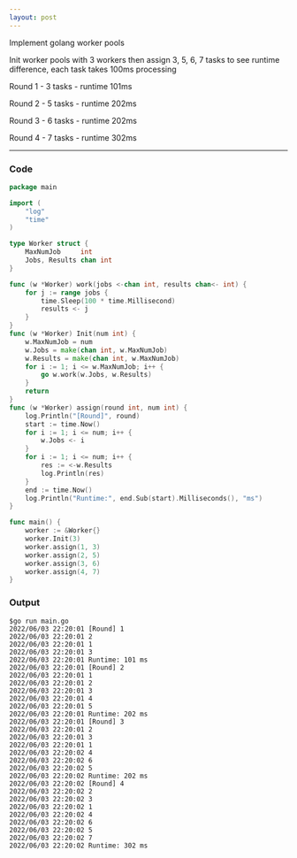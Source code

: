 ```yaml
---
layout: post
---
```

Implement golang worker pools

Init worker pools with 3 workers then assign 3, 5, 6, 7 tasks to see runtime difference, each task takes 100ms processing

Round 1 - 3 tasks - runtime 101ms

Round 2 - 5 tasks - runtime 202ms

Round 3 - 6 tasks - runtime 202ms

Round 4 - 7 tasks - runtime 302ms

---

### Code
```go
package main

import (
	"log"
	"time"
)

type Worker struct {
	MaxNumJob     int
	Jobs, Results chan int
}

func (w *Worker) work(jobs <-chan int, results chan<- int) {
	for j := range jobs {
		time.Sleep(100 * time.Millisecond)
		results <- j
	}
}
func (w *Worker) Init(num int) {
	w.MaxNumJob = num
	w.Jobs = make(chan int, w.MaxNumJob)
	w.Results = make(chan int, w.MaxNumJob)
	for i := 1; i <= w.MaxNumJob; i++ {
		go w.work(w.Jobs, w.Results)
	}
	return
}
func (w *Worker) assign(round int, num int) {
	log.Println("[Round]", round)
	start := time.Now()
	for i := 1; i <= num; i++ {
		w.Jobs <- i
	}
	for i := 1; i <= num; i++ {
		res := <-w.Results
		log.Println(res)
	}
	end := time.Now()
	log.Println("Runtime:", end.Sub(start).Milliseconds(), "ms")
}

func main() {
	worker := &Worker{}
	worker.Init(3)
	worker.assign(1, 3)
	worker.assign(2, 5)
	worker.assign(3, 6)
	worker.assign(4, 7)
}

```

### Output
```
$go run main.go
2022/06/03 22:20:01 [Round] 1
2022/06/03 22:20:01 2
2022/06/03 22:20:01 1
2022/06/03 22:20:01 3
2022/06/03 22:20:01 Runtime: 101 ms
2022/06/03 22:20:01 [Round] 2
2022/06/03 22:20:01 1
2022/06/03 22:20:01 2
2022/06/03 22:20:01 3
2022/06/03 22:20:01 4
2022/06/03 22:20:01 5
2022/06/03 22:20:01 Runtime: 202 ms
2022/06/03 22:20:01 [Round] 3
2022/06/03 22:20:01 2
2022/06/03 22:20:01 3
2022/06/03 22:20:01 1
2022/06/03 22:20:02 4
2022/06/03 22:20:02 6
2022/06/03 22:20:02 5
2022/06/03 22:20:02 Runtime: 202 ms
2022/06/03 22:20:02 [Round] 4
2022/06/03 22:20:02 2
2022/06/03 22:20:02 3
2022/06/03 22:20:02 1
2022/06/03 22:20:02 4
2022/06/03 22:20:02 6
2022/06/03 22:20:02 5
2022/06/03 22:20:02 7
2022/06/03 22:20:02 Runtime: 302 ms

```